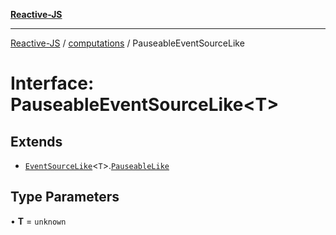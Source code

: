 [**Reactive-JS**](../../README.md)

***

[Reactive-JS](../../README.md) / [computations](../README.md) / PauseableEventSourceLike

# Interface: PauseableEventSourceLike\<T\>

## Extends

- [`EventSourceLike`](EventSourceLike.md)\<`T`\>.[`PauseableLike`](../../utils/interfaces/PauseableLike.md)

## Type Parameters

• **T** = `unknown`
